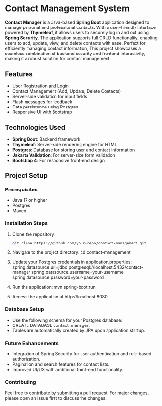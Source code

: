 # Contact Management System

**Contact Manager** is a Java-based **Spring Boot** application designed to manage personal and professional contacts. With a user-friendly interface powered by **Thymeleaf**, it allows users to securely log in and out using **Spring Security**. The application supports full CRUD functionality, enabling users to add, update, view, and delete contacts with ease. Perfect for efficiently managing contact information,  This project showcases a seamless combination of backend security and frontend interactivity, making it a robust solution for contact management.

## Features

- User Registration and Login
- Contact Management (Add, Update, Delete Contacts)
- Server-side validation for input fields
- Flash messages for feedback
- Data persistence using Postgres
- Responsive UI with Bootstrap

## Technologies Used

- **Spring Boot**: Backend framework
- **Thymeleaf**: Server-side rendering engine for HTML
- **Postgres**: Database for storing user and contact information
- **Jakarta Validation**: For server-side form validation
- **Bootstrap 4**: For responsive front-end design

## Project Setup

### Prerequisites

- Java 17 or higher
- Postgres
- Maven

### Installation Steps

1. Clone the repository:
   ```bash
   git clone https://github.com/your-repo/contact-management.git

2. Navigate to the project directory:
   cd contact-management

3. Update your Postgres credentials in application.properties:
   spring.datasource.url=jdbc:postgresql://localhost:5432/contact-manager
   spring.datasource.username=your-username
   spring.datasource.password=your-password

4. Run the application:
   mvn spring-boot:run

5. Access the application at http://localhost:8080.

### Database Setup

- Use the following schema for your Postgres database:
- CREATE DATABASE contact_manager;
- Tables are automatically created by JPA upon application startup.

### Future Enhancements

- Integration of Spring Security for user authentication and role-based authorization.
- Pagination and search features for contact lists.
- Improved UI/UX with additional front-end functionality.

### Contributing
Feel free to contribute by submitting a pull request. For major changes, please open an issue first to discuss the changes.
